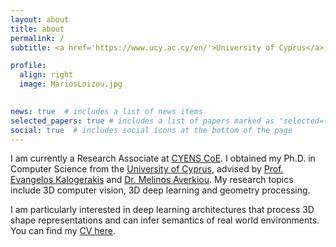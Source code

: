```yaml
---
layout: about
title: about
permalink: /
subtitle: <a href='https://www.ucy.ac.cy/en/'>University of Cyprus</a>

profile:
  align: right
  image: MariosLoizou.jpg
    

news: true  # includes a list of news items
selected_papers: true # includes a list of papers marked as "selected={true}"
social: true  # includes social icons at the bottom of the page
---
```


I am currently a Research Associate at [CYENS CoE](https://www.cyens.org.cy). I obtained my Ph.D. in Computer Science from 
the [University of Cyprus](https://www.ucy.ac.cy/), advised by [Prof. Evangelos Kalogerakis]((https://kalo-ai.github.io/)) 
and [Dr. Melinos Averkiou](https://www.cyens.org.cy/en-gb/about/people/research-department/multidisciplinary-research-groups/mrg-leaders/melinos-averkiou-1/).
My research topics include 3D computer vision, 3D deep learning and geometry processing.

I am particularly interested in deep learning architectures that process 3D shape representations and can infer semantics of real world environments. 
You can find my [CV here](https://marios2019.github.io/assets/pdf/Marios_Loizou_CV.pdf).
